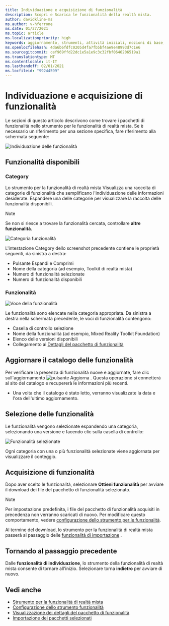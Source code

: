 ```yaml
---
title: Individuazione e acquisizione di funzionalità
description: Scopri e Scarica le funzionalità della realtà mista.
author: davidkline-ms
ms.author: v-hferrone
ms.date: 01/27/2021
ms.topic: article
ms.localizationpriority: high
keywords: aggiornamento, strumenti, attività iniziali, nozioni di base, unity, visual studio, toolkit, visore VR realtà mista, visore VR di windows mixed reality, visore per realtà virtuale, installazione, Windows, HoloLens, emulatore, unreal, openxr
ms.openlocfilehash: 4da6b6fdfc0205d4fa7fb5bf4ae9e48993d7c1e6
ms.sourcegitcommit: cef969ffd22dc1e5a1e9c3c32fbf0646206519a1
ms.translationtype: MT
ms.contentlocale: it-IT
ms.lasthandoff: 02/01/2021
ms.locfileid: "99244599"
---
```

# <a name="discovering-and-acquiring-features"></a>Individuazione e acquisizione di funzionalità

Le sezioni di questo articolo descrivono come trovare i pacchetti di funzionalità nello strumento per le funzionalità di realtà mista. Se è necessario un riferimento per una sezione specifica, fare riferimento alla schermata seguente:

![Individuazione delle funzionalità](images/FeatureToolDiscovery.png)

## <a name="available-features"></a>Funzionalità disponibili

### <a name="category"></a>Category

Lo strumento per la funzionalità di realtà mista Visualizza una raccolta di categorie di funzionalità che semplificano l'individuazione delle informazioni desiderate. Espandere una delle categorie per visualizzare la raccolta delle funzionalità disponibili.

> [!NOTE]
> Se non si riesce a trovare la funzionalità cercata, controllare **altre funzionalità**.

![Categoria funzionalità](images/FeatureCategory.png)

L'intestazione Category dello screenshot precedente contiene le proprietà seguenti, da sinistra a destra:

- Pulsante Espandi e Comprimi
- Nome della categoria (ad esempio, Toolkit di realtà mista)
- Numero di funzionalità selezionate
- Numero di funzionalità disponibili

### <a name="feature"></a>Funzionalità

![Voce della funzionalità](images/FeatureEntry.png)

Le funzionalità sono elencate nella categoria appropriata. Da sinistra a destra nella schermata precedente, le voci di funzionalità contengono:

- Casella di controllo selezione
- Nome della funzionalità (ad esempio, Mixed Reality Toolkit Foundation)
- Elenco delle versioni disponibili
- Collegamento ai [Dettagli del pacchetto di funzionalità](viewing-package-details.md)

## <a name="refresh-the-feature-catalog"></a>Aggiornare il catalogo delle funzionalità

Per verificare la presenza di funzionalità nuove e aggiornate, fare clic sull'aggiornamento ![pulsante Aggiorna](images/RefreshButton.png) . Questa operazione si connetterà al sito del catalogo e recupererà le informazioni più recenti.
* Una volta che il catalogo è stato letto, verranno visualizzate la data e l'ora dell'ultimo aggiornamento.

## <a name="select-features"></a>Selezione delle funzionalità

Le funzionalità vengono selezionate espandendo una categoria, selezionando una versione e facendo clic sulla casella di controllo:

![Funzionalità selezionate](images/SelectedFeatures.png)

Ogni categoria con una o più funzionalità selezionate viene aggiornata per visualizzare il conteggio.

## <a name="acquiring-features"></a>Acquisizione di funzionalità

Dopo aver scelto le funzionalità, selezionare **Ottieni funzionalità** per avviare il download dei file del pacchetto di funzionalità selezionato.

> [!NOTE]
> Per impostazione predefinita, i file del pacchetto di funzionalità acquisiti in precedenza non verranno scaricati di nuovo. Per modificare questo comportamento, vedere [configurazione dello strumento per le funzionalità](configuring-feature-tool.md).

Al termine del download, lo strumento per la funzionalità di realtà mista passerà al passaggio delle [funzionalità di importazione](importing-features.md) .

## <a name="going-back-to-the-previous-step"></a>Tornando al passaggio precedente

Dalle **funzionalità di individuazione**, lo strumento della funzionalità di realtà mista consente di tornare all'inizio. Selezionare torna **indietro** per avviare di nuovo.

## <a name="see-also"></a>Vedi anche

- [Strumento per la funzionalità di realtà mista](welcome-to-mr-feature-tool.md)
- [Configurazione dello strumento funzionalità](configuring-feature-tool.md)
- [Visualizzazione dei dettagli del pacchetto di funzionalità](viewing-package-details.md)
- [Importazione dei pacchetti selezionati](importing-features.md)
